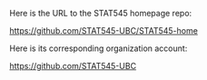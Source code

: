 Here is the URL to the STAT545 homepage repo:

https://github.com/STAT545-UBC/STAT545-home

Here is its corresponding organization account:

https://github.com/STAT545-UBC
